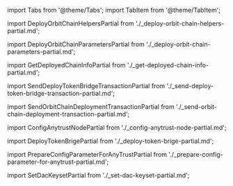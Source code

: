 import Tabs from '@theme/Tabs';
import TabItem from '@theme/TabItem';

import DeployOrbitChainHelpersPartial from './_deploy-orbit-chain-helpers-partial.md';

import DeployOrbitChainParametersPartial from './_deploy-orbit-chain-parameters-partial.md';

import GetDeployedChainInfoPartial from './_get-deployed-chain-info-partial.md';

import SendDeployTokenBridgeTransactionPartial from './_send-deploy-token-bridge-transaction-partial.md';

import SendOrbitChainDeploymentTransactionPartial from './_send-orbit-chain-deployment-transaction-partial.md';

import ConfigAnytrustNodePartial from './_config-anytrust-node-partial.md';

import DeployTokenBrigePartial from './_deploy-token-brige-partial.md';

import PrepareConfigParameterForAnyTrustPartial from './_prepare-config-parameter-for-anytrust-partial.md';

import SetDacKeysetPartial from './_set-dac-keyset-partial.md';


<div className="dynamic-content-tabs-toc">
  <Tabs
    className="tabgroup-with-label"
    defaultValue="1"
    groupId="rollup"
    values={[
      { label: '1. Prepare config', value: '1' },
      { label: '2. Deploy chain', value: '2' },
      { label: '3. Get chain info', value: '3' },
      { label: '4. Set DAC keyset', value: '4' },
      { label: '5. Configure node', value: '5' },
      { label: '6. Deploy token bridge', value: '6' },
    ]}
  >
    <TabItem value="1" label="Prepare config">
    </TabItem>
    <TabItem value="2" label="Deploy chain">
    </TabItem>
    <TabItem value="3" label="Get chain info">
    </TabItem>
    <TabItem value="4" label="Set DAC keyset">
    </TabItem>
    <TabItem value="5" label="Configure node">
    </TabItem>
    <TabItem value="6" label="Deploy token bridge">
    </TabItem>
  </Tabs>
</div>
